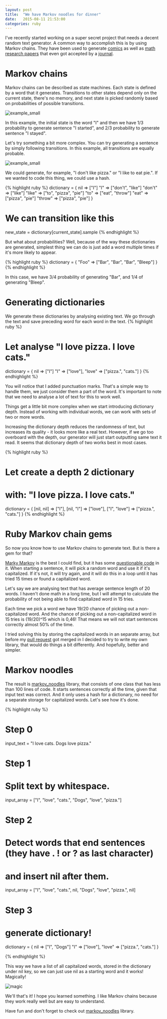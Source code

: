 ```yaml
---
layout: post
title:  "We have Markov noodles for dinner"
date:   2015-08-11 21:53:00
categories: ruby
---
```


I've recently started working on a super secret project that needs a decent random text generator. A common way to accomplish this is by using Markov chains. They have been used to generate [comics](http://joshmillard.com/garkov/)
as well as [math research papers](http://thatsmathematics.com/mathgen/) that even
got accepted by a [journal](http://thatsmathematics.com/blog/archives/102).

# Markov chains

Markov chains can be described as state machines. Each state is defined by a word that it generates. Transitions to other states depend only on the current state, there's no memory, and next state is picked randomly based on probabilities of possible transitions.

![example_small](/images/markov_noodles/example_small.png)

In this example, the initial state is the word "I" and then we have 1/3 probability to generate sentence "I started", and 2/3 probability to generate sentence "I stayed".

Let's try something a bit more complex. You can try generating a sentence by simply following transitions. In this example, all transitions are equally probable. 

![example_small](/images/markov_noodles/example_big.png)

We could generate, for example, "I don't like pizza." or "I like to eat pie.".
If we wanted to code this thing, we could use a hash.

{% highlight ruby %}
dictionary = {
  nil => ["I"]
  "I" => ["don't", "like"]
  "don't" => ["like"] 
  "like" => ["to", "pizza", "pie"] 
  "to" => ["eat", "throw"] 
  "eat" => ["pizza", "pie"] 
  "throw" => ["pizza", "pie"]
}

# We can transition like this
new_state = dictionary[current_state].sample
{% endhighlight %}

But what about probabilities? Well, because of the way these dictionaries are generated, simplest thing we can do is just add a word multiple times if it's more likely to appear.

{% highlight ruby %}
dictionary = {
  "Foo" => ["Bar", "Bar", "Bar", "Bleep"]
}
{% endhighlight %}

In this case, we have 3/4 probability of generating "Bar", and 1/4 of generating "Bleep".

# Generating dictionaries 

We generate these dictionaries by analysing existing text. We go through the text and save preceding word for each word in the text.
{% highlight ruby %}
# Let analyse "I love pizza. I love cats."
dictionary = {
  nil => ["I"]
  "I" => ["love"],
  "love" => ["pizza.", "cats."]
}
{% endhighlight %}

You will notice that I added punctuation marks. That's a simple way to handle them, we just consider them a part of the word.
It's important to note that we need to analyse a lot of text for this to work well.

Things get a little bit more complex when we start introducing dictionary depth. Instead of working with individual words, we can work with sets of two or more words.

Increasing the dictionary depth reduces the randomness of text, but increases its quality - it looks more like a real text. However, if we go too overboard with the depth, our generator will just start outputting same text it read. It seems that dictionary depth of two works best in most cases.

{% highlight ruby %}
# Let create a depth 2 dictionary
# with: "I love pizza. I love cats."
dictionary = {
  [nil, nil] => ["I"],
  [nil, "I"] => ["love"],
  ["I", "love"] => ["pizza.", "cats."]
}
{% endhighlight %}

# Ruby Markov chain gems

So now you know how to use Markov chains to generate text. But is there a gem for that?

[Marky Markov](https://github.com/zolrath/marky_markov) is the best I could find, but it has some [questionable code](https://github.com/zolrath/marky_markov/blob/master/lib/marky_markov/markov_sentence_generator.rb#L44) in it. 
When starting a sentence, it will pick a random word and use it if it's capitalized. If it's not, it will try again, and it will do this in a loop until it has tried 15 times or found a capitalized word.

Let's say we are analysing text that has average sentence length of 20 words. I haven't done math in a long time, but I will attempt to calculate the probability of not being able to find capitalized word in 15 tries.

Each time we pick a word we have 19/20 chance of picking out a non-capitalized word. And the chance of picking out a non-capitalized word in 15 tries is (19/20)^15 which is 0,46! That means we will not start sentences correctly almost 50% of the time.

I tried solving this by storing the capitalized words in an separate array, but before my [pull request](https://github.com/zolrath/marky_markov/pull/6) got merged in I decided to try to write my own library, that would do things a bit differently. And hopefully, better and simpler.

# Markov noodles

The result is [markov_noodles](https://github.com/dabrorius/markov-noodles) library, that consists of one class that has less than 100 lines of code. It starts sentences correctly all the time, given that input text was correct. And it only uses a hash for a dictionary, no need for a separate storage for capitalized words. Let's see how it's done.

{% highlight ruby %}
# Step 0
input_text = "I love cats. Dogs love pizza."

# Step 1
# Split text by whitespace.

input_array = ["I", "love", "cats.", "Dogs", "love", "pizza."]

# Step 2
# Detect words that end sentences (they have . ! or ? as last character)
# and insert nil after them.

input_array = ["I", "love", "cats.", nil, "Dogs", "love", "pizza.", nil]

# Step 3
# generate dictionary!

dictionary = {
  nil => ["I", "Dogs"]
  "I" => ["love"],
  "love" => ["pizza.", "cats."]
}

{% endhighlight %}

This way we have a list of all capitalized words, stored in the dictionary under nil key, so we can just use nil as a starting word and it works! Magically! 

![magic](/images/markov_noodles/magic.gif)

We'll that's it! I hope you learned something. I like Markov chains because they work really well but are easy to understand. 

Have fun and don't forget to check out [markov_noodles](https://github.com/dabrorius/markov-noodles) library.


